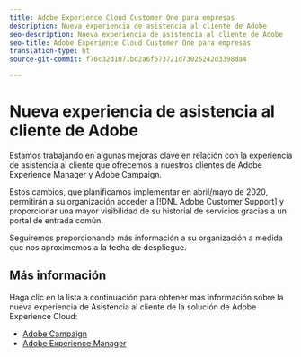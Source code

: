 ```yaml
---
title: Adobe Experience Cloud Customer One para empresas
description: Nueva experiencia de asistencia al cliente de Adobe
seo-description: Nueva experiencia de asistencia al cliente de Adobe
seo-title: Adobe Experience Cloud Customer One para empresas
translation-type: ht
source-git-commit: f76c32d1071bd2a6f573721d73026242d3398da4

---
```



# Nueva experiencia de asistencia al cliente de Adobe

Estamos trabajando en algunas mejoras clave en relación con la experiencia de asistencia al cliente que ofrecemos a nuestros clientes de Adobe Experience Manager y Adobe Campaign.

Estos cambios, que planificamos implementar en abril/mayo de 2020, permitirán a su organización acceder a [!DNL Adobe Customer Support] y proporcionar una mayor visibilidad de su historial de servicios gracias a un portal de entrada común.

Seguiremos proporcionando más información a su organización a medida que nos aproximemos a la fecha de despliegue.

## Más información

Haga clic en la lista a continuación para obtener más información sobre la nueva experiencia de Asistencia al cliente de la solución de Adobe Experience Cloud:

* [Adobe Campaign](campaign-list.md)
* [Adobe Experience Manager](aem-list.md)

